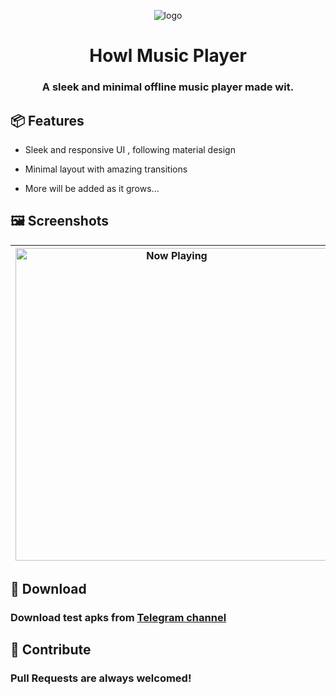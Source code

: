 <div align="center">

![logo](https://raw.githubusercontent.com/MrWooltrest/Howl/alpha/app/src/main/res/mipmap-xhdpi/ic_launcher_foreground.webp)

# Howl Music Player

### A sleek and minimal offline music player made wit. 

<div align="left">

## :package: Features 

- Sleek and responsive UI , following material design

- Minimal layout with amazing transitions 

- More will be added as it grows...


## :framed_picture: Screenshots

| <img src="screenshots/now_playing.png" width="500" alt="Now Playing" align="center"/> | <img src="screenshots/song_playing.png" width="500" alt="Songs" align="center"/> | <img src="screenshots/albums_page.png" width="500" alt="Albums" align="center"/>
|:---:|:---:|:---:|


## :floppy_disk: Download

### Download test apks from [Telegram channel](https://telegram.me/IamlookerBuilds)


## :raised_hands: Contribute

### Pull Requests are always welcomed!
